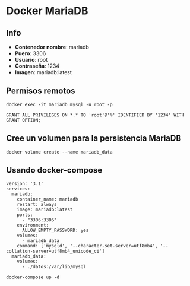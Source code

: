 # Docker MariaDB

## Info
- **Contenedor nombre**: mariadb
- **Puero**: 3306
- **Usuario**: root
- **Contraseña**: 1234
- **Imagen**: mariadb:latest

## Permisos remotos
~~~~
docker exec -it mariadb mysql -u root -p
~~~~
~~~~
GRANT ALL PRIVILEGES ON *.* TO 'root'@'%' IDENTIFIED BY '1234' WITH GRANT OPTION;
~~~~

## Cree un volumen para la persistencia MariaDB
~~~
docker volume create --name mariadb_data
~~~

## Usando docker-compose
~~~
version: '3.1'
services:
  mariadb:
    container_name: mariadb
    restart: always
    image: mariadb:latest
    ports:
      - "3306:3306"
    environment:
      ALLOW_EMPTY_PASSWORD: yes
    volumes:
      - mariadb_data
    command: ['mysqld', '--character-set-server=utf8mb4', '--collation-server=utf8mb4_unicode_ci']
  mariadb_data:
    volumes:
      - ./datos:/var/lib/mysql
~~~
~~~
docker-compose up -d
~~~
